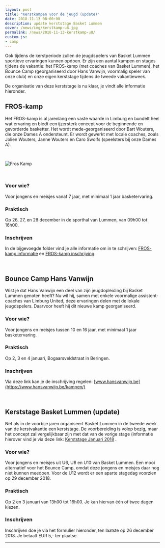 ```yaml
---
layout: post
title: "Kerstkampen voor de jeugd (update)"
date: 2018-11-13 08:00:00
description: update kerststage Basket Lummen
cover: /news/img/kerstkamp-u8.jpg
permalink: /news/2018-11-13-kerstkamp-u8/
custom_js:
- camp
---
```


Ook tijdens de kerstperiode zullen de jeugdspelers van Basket Lummen sportieve ervaringen kunnen opdoen. Er zijn een aantal kampen en stages tijdens de vakantie: het FROS-kamp (met coaches van Basket Lummen), het Bounce Camp (georganiseerd door Hans Vanwijn, voormalig speler van onze club) en onze eigen kerststage tijdens de tweede vakantieweek.

De organisatie van deze kerststage is nu klaar, je vindt alle informatie hieronder.
<br />

## FROS-kamp

Het FROS-kamp is al jarenlang een vaste waarde in Limburg en bundelt heel wat ervaring en biedt een ijzersterk concept voor de beginnende en gevorderde basketter. Het wordt mede-georganiseerd door Bart Wouters, die onze Dames A ondersteunt. Er wordt gewerkt met locale coaches, zoals Jolien Wouters, Janne Wouters en Caro Swolfs (speelsters bij onze Dames A).

<br />

![Fros Kamp](/news/img/fros-kamp.jpg)

<br />

### Voor wie?
Voor jongens en meisjes vanaf 7 jaar, met minimaal 1 jaar basketervaring.

### Praktisch
Op 26, 27, en 28 december in de sporthal van Lummen, van 09h00 tot 16h00.

### Inschrijven
In de bijgevoegde folder vind je alle informatie om in te schrijven: [FROS-kamp informatie](/news/downloads/2018-FROS-informatie.pdf) en [FROS-kamp inschrijving](/news/downloads/2018-FROS-inschrijving.pdf).

<br />

## Bounce Camp Hans Vanwijn

Wist je dat Hans Vanwijn een deel van zijn jeugdopleiding bij Basket Lummen genoten heeft? Nu wil hij, samen met enkele voormalige assistent-coaches van Limburg United, deze ervaringen delen met de lokale jeugdspelers. Daarvoor heeft hij dit nieuwe kamp georganiseerd.

### Voor wie?
Voor jongens en meisjes tussen 10 en 16 jaar, met minimaal 1 jaar basketervaring.

### Praktisch
Op 2, 3 en 4 januari, Bogaarsveldstraat in Beringen.

### Inschrijven
Via deze link kan je de inschrijving regelen: [www.hansvanwijn.be](https://www.hansvanwijn.be/kampen/)

<br />

## Kerststage Basket Lummen (update)

Net als in de voorbije jaren organiseert Basket Lummen in de tweede week van de kerstvakantie een kerststage. De voorbereiding is volop bezig, maar het concept zal vergelijkbaar zijn met dat van de vorige stage (informatie hierover vind je via deze link: [Kerststage Januari 2018](/news/2017-12-07-kerststage/) .

### Voor wie?
Voor jongens en meisjes uit U6, U8 en U10 van Basket Lummen. Een mooi alternatief voor het Bounce Camp, omdat deze jongens en meisjes daar nog niet kunnen meedoen. Voor de U12 wordt er een aparte stagedag voorzien op 29 december 2018. 

### Praktisch

Op 2 en 3 januari van 13h00 tot 16h00. Je kan hiervan één of twee dagen kiezen.


### Inschrijven
Inschrijven doe je via het formulier hieronder, ten laatste op 26 december 2018. Je betaalt EUR 5,- ter plaatse.

---


<div data-campid="14e258ee-86e0-482e-98b7-9fc14e5d631" data-title="Schrijf je in" data-buttontext="Inschrijven" data-nexttext="Nog een spelertje inschrijven" data-required="email"></div>

